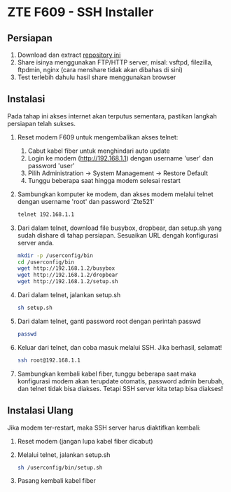 # ZTE F609 - SSH Installer

## Persiapan

1. Download dan extract [repository ini](../../archive/master.zip)
2. Share isinya menggunakan FTP/HTTP server, misal: vsftpd, filezilla, ftpdmin, nginx (cara menshare tidak akan dibahas di sini)
3. Test terlebih dahulu hasil share menggunakan browser

## Instalasi

Pada tahap ini akses internet akan terputus sementara, pastikan langkah persiapan telah sukses.

1. Reset modem F609 untuk mengembalikan akses telnet:

    1. Cabut kabel fiber untuk menghindari auto update
    2. Login ke modem (http://192.168.1.1) dengan username 'user' dan password 'user'
    3. Pilih Administration -> System Management -> Restore Default
    4. Tunggu beberapa saat hingga modem selesai restart

2. Sambungkan komputer ke modem, dan akses modem melalui telnet dengan username 'root' dan password 'Zte521'

    ```sh
    telnet 192.168.1.1
    ```

3. Dari dalam telnet, download file busybox, dropbear, dan setup.sh yang sudah dishare di tahap persiapan. Sesuaikan URL dengah konfigurasi server anda.

    ```sh
    mkdir -p /userconfig/bin
    cd /userconfig/bin
    wget http://192.168.1.2/busybox
    wget http://192.168.1.2/dropbear
    wget http://192.168.1.2/setup.sh
    ```

4. Dari dalam telnet, jalankan setup.sh

    ```sh
    sh setup.sh
    ```

5. Dari dalam telnet, ganti password root dengan perintah passwd

    ```sh
    passwd
    ```

6. Keluar dari telnet, dan coba masuk melalui SSH. Jika berhasil, selamat!

    ```sh
    ssh root@192.168.1.1
    ```

7. Sambungkan kembali kabel fiber, tunggu beberapa saat maka konfigurasi modem akan terupdate otomatis, password admin berubah, dan telnet tidak bisa diakses. Tetapi SSH server kita tetap bisa diakses!

## Instalasi Ulang

Jika modem ter-restart, maka SSH server harus diaktifkan kembali:

1. Reset modem (jangan lupa kabel fiber dicabut)
2. Melalui telnet, jalankan setup.sh

    ```sh
    sh /userconfig/bin/setup.sh
    ```

3. Pasang kembali kabel fiber

